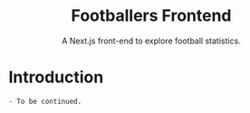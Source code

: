 <h1 align="center">Footballers Frontend</h1>
<p align="center">
  A Next.js front-end to explore football statistics.
</p>

# Introduction

    - To be continued.
